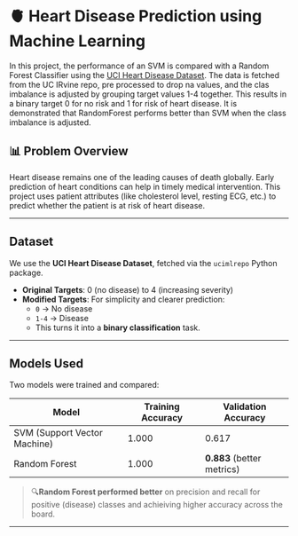 # 🫀 Heart Disease Prediction using Machine Learning

In this project, the performance of an SVM is compared with a Random Forest Classifier using the [UCI Heart Disease Dataset](https://archive.ics.uci.edu/dataset/45/heart+disease). The data is fetched from the UC IRvine repo, pre processed to drop na values, and the clas imbalance is adjusted by grouping target values 1-4 together. This results in a binary target 0 for no risk and 1 for risk of heart disease. It is demonstrated that RandomForest performs better than SVM when the class imbalance is adjusted.

## 📊 Problem Overview

Heart disease remains one of the leading causes of death globally. Early prediction of heart conditions can help in timely medical intervention. This project uses patient attributes (like cholesterol level, resting ECG, etc.) to predict whether the patient is at risk of heart disease.

---

## Dataset

We use the **UCI Heart Disease Dataset**, fetched via the `ucimlrepo` Python package.

- **Original Targets**: 0 (no disease) to 4 (increasing severity)
- **Modified Targets**: For simplicity and clearer prediction:
  - `0` → No disease
  - `1-4` → Disease
  - This turns it into a **binary classification** task.

---

## Models Used

Two models were trained and compared:

| Model          | Training Accuracy | Validation Accuracy |
|----------------|-------------------|---------------------|
| SVM (Support Vector Machine) | 1.000               | 0.617               |
| Random Forest  | 1.000               | **0.883** (better metrics)   |

> 🔍**Random Forest performed better** on precision and recall for positive (disease) classes and achieiving higher accuracy across the board.

---

